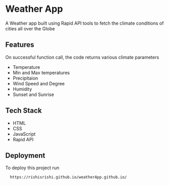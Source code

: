 
# Weather App

A Weather app built using Rapid API tools to fetch the climate conditions of cities all over the Globe


## Features

On successful function call, the code returns various climate parameters
- Temperature
- Min and Max temperatures
- Precipitaion
- Wind Speed and Degree
- Humidity
- Sunset and Sunrise


## Tech Stack

- HTML
- CSS
- JavaScript
- Rapid API


## Deployment

To deploy this project run

```bash
  https://rishisrishi.github.io/weatherApp.github.io/
```
